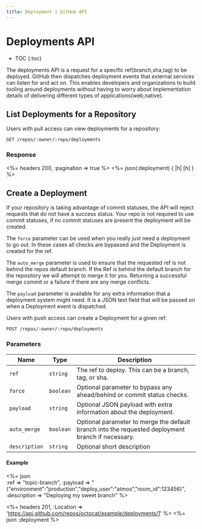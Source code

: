 ```yaml
---
title: Deployment | GitHub API
---
```


# Deployments API

* TOC
{:toc}

The deployments API is a request for a specific ref(branch,sha,tag) to be
deployed. GitHub then dispatches deployment events that external services can
listen for and act on. This enables developers and organizations to build
tooling around deployments without having to worry about implementation details
of delivering different types of applications(web,native).

## List Deployments for a Repository

Users with pull access can view deployments for a repository:

    GET /repos/:owner/:repo/deployments

### Response

<%= headers 200, :pagination => true %>
<%= json(:deployment) { |h| [h] } %>

## Create a Deployment

If your repository is taking advantage of commit statuses, the API will reject
requests that do not have a success status. Your repo is not required to use
commit statuses, if no commit statuses are present the deployment will be
created.

The `force` parameter can be used when you really just need a deployment to go
out. In these cases all checks are bypassed and the Deployment is created for
the ref.

The `auto_merge` parameter is used to ensure that the requested ref is not
behind the repos default branch. If the Ref *is* behind the
default branch for the repository we will attempt to merge it for you.
Returning a successful merge commit or a failure if there are any merge
conflicts.

The `payload` parameter is available for any extra information that a
deployment system might need. It is a JSON text field that will be passed on
when a Deployment event is dispatched.

Users with push access can create a Deployment for a given ref:

    POST /repos/:owner/:repo/deployments

### Parameters

Name | Type | Description 
-----|------|--------------
`ref`|`string`| The ref to deploy. This can be a branch, tag, or sha.
`force`|`boolean`| Optional parameter to bypass any ahead/behind or commit status checks.
`payload`|`string` | Optional JSON payload with extra information about the deployment.
`auto_merge`|`boolean`| Optional parameter to merge the default branch into the requested deployment branch if necessary.
`description`|`string` | Optional short description

#### Example

<%= json \
  :ref           => "topic-branch",
  :payload       => "{\"environment\":\"production\",\"deploy_user\":\"atmos\",\"room_id\":123456}",
  :description   => "Deploying my sweet branch"
%>

<%= headers 201,
      :Location =>
'https://api.github.com/repos/octocat/example/deployments/1' %>
<%= json :deployment %>
